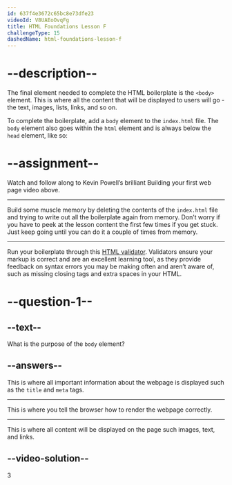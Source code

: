 ```yaml
---
id: 637f4e3672c65bc8e73dfe23
videoId: V8UAEoOvqFg
title: HTML Foundations Lesson F
challengeType: 15
dashedName: html-foundations-lesson-f
---
```

# --description--

The final element needed to complete the HTML boilerplate is the `<body>` element. This is where all the content that will be displayed to users will go - the text, images, lists, links, and so on.

To complete the boilerplate, add a `body` element to the `index.html` file. The `body` element also goes within the `html` element and is always below the `head` element, like so:

# --assignment--

Watch and follow along to Kevin Powell’s brilliant Building your first web page video above.

---

Build some muscle memory by deleting the contents of the `index.html` file and trying to write out all the boilerplate again from memory. Don’t worry if you have to peek at the lesson content the first few times if you get stuck. Just keep going until you can do it a couple of times from memory.

---

Run your boilerplate through this [HTML validator](https://www.freeformatter.com/html-validator.html). Validators ensure your markup is correct and are an excellent learning tool, as they provide feedback on syntax errors you may be making often and aren’t aware of, such as missing closing tags and extra spaces in your HTML.

# --question-1--

## --text--

What is the purpose of the `body` element?

## --answers--

This is where all important information about the webpage is displayed such as the `title` and `meta` tags.

---

This is where you tell the browser how to render the webpage correctly.

---

This is where all content will be displayed on the page such images, text, and links.


## --video-solution--

3
